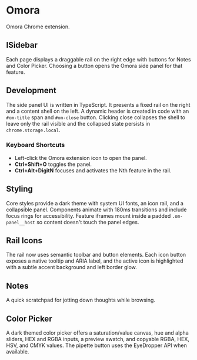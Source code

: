 # Omora

Omora Chrome extension.

## ISidebar
Each page displays a draggable rail on the right edge with buttons for Notes and Color Picker. Choosing a button opens the Omora side panel for that feature.

## Development
The side panel UI is written in TypeScript. It presents a fixed rail on the right and a content shell on the left. A dynamic header is created in code with an `#om-title` span and `#om-close` button. Clicking close collapses the shell to leave only the rail visible and the collapsed state persists in `chrome.storage.local`.

### Keyboard Shortcuts
- Left-click the Omora extension icon to open the panel.
- **Ctrl+Shift+O** toggles the panel.
- **Ctrl+Alt+DigitN** focuses and activates the Nth feature in the rail.

## Styling
Core styles provide a dark theme with system UI fonts, an icon rail, and a collapsible panel. Components animate with 180ms transitions and include focus rings for accessibility. Feature iframes mount inside a padded `.om-panel__host` so content doesn't touch the panel edges.

## Rail Icons
The rail now uses semantic toolbar and button elements. Each icon button exposes a native tooltip and ARIA label, and the active
icon is highlighted with a subtle accent background and left border glow.

## Notes
A quick scratchpad for jotting down thoughts while browsing.

## Color Picker
A dark themed color picker offers a saturation/value canvas, hue and alpha sliders, HEX and RGBA inputs, a preview swatch, and copyable RGBA, HEX, HSV, and CMYK values. The pipette button uses the EyeDropper API when available.
